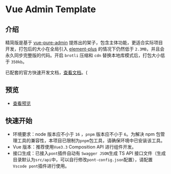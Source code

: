 <h1>Vue Admin Template</h1>

## 介绍

精简版是基于 [vue-pure-admin](https://github.com/pure-admin/vue-pure-admin) 提炼出的架子，包含主体功能，更适合实际项目开发，打包后的大小在全局引入 [element-plus](https://element-plus.org) 的情况下仍然低于 `2.3MB`，并且会永久同步完整版的代码。开启 `brotli` 压缩和 `cdn` 替换本地库模式后，打包大小低于 `350kb`。

已配套的官方快速开发文档，[查看文档](https://yiming_chang.gitee.io/pure-admin-doc)。(

## 预览

- [查看预览](https://pure-admin-thin.netlify.app/#/login)

## 快速开始

- 环境要求：node 版本应不小于 `16` ，`pnpm` 版本应不小于 `6`。为解决 npm 包管理工具的兼容性，本项目已限制为`pnpm`包工具，请确保环境中已安装该工具。
- Vue 版本：推荐使用`Vue3.3` Composition API 进行组件开发。
- 接口生成：已接入`pont`插件自动有 `Swagger JSON`生成 TS API 接口文件（生成目录默认为`src/api`中，可以自行修改`pont-config.json`配置），请配置`Vscode pont`插件进行使用。
